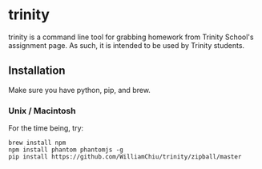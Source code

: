 # trinity

trinity is a command line tool for grabbing homework from Trinity School's assignment page. As such, it is intended to be used by Trinity students.

## Installation

Make sure you have python, pip, and brew.

### Unix / Macintosh

For the time being, try:
```
brew install npm
npm install phantom phantomjs -g
pip install https://github.com/WilliamChiu/trinity/zipball/master
```
